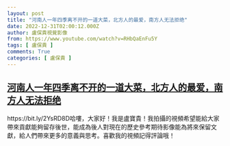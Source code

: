 ```yaml
---
layout: post
title: "河南人一年四季离不开的一道大菜，北方人的最爱，南方人无法拒绝"
date: 2022-12-31T02:00:12.000Z
author: 盧保貴視覺影像
from: https://www.youtube.com/watch?v=RHbQaEnFu5Y
tags: [ 盧保貴 ]
comments: True
categories: [ 盧保貴 ]
---
```

<!--1672452012000-->
[河南人一年四季离不开的一道大菜，北方人的最爱，南方人无法拒绝](https://www.youtube.com/watch?v=RHbQaEnFu5Y)
------

<div>
https://bit.ly/2YsRD8D哈嘍，大家好！我是盧寶貴！我拍攝的視頻希望能給大家帶來貢獻能夠留存後世，能成為後人對現在的歷史參考期待影像能為將來保留文獻，給人們帶來更多的意義與思考。喜歡我的視頻記得評論哦！
</div>
